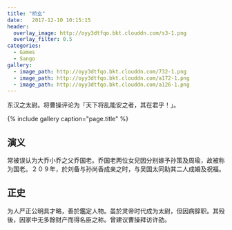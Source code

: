 ```yaml
---
title: "桥玄"
date:   2017-12-10 10:15:15
header:
  overlay_image: http://oyy3dtfqo.bkt.clouddn.com/s3-1.png
  overlay_filter: 0.5
categories:
  - Games
  - Sango
gallery:
  - image_path: http://oyy3dtfqo.bkt.clouddn.com/732-1.png
  - image_path: http://oyy3dtfqo.bkt.clouddn.com/a172-1.png
  - image_path: http://oyy3dtfqo.bkt.clouddn.com/a126-1.png
---
```


东汉之太尉。将曹操评论为「天下将乱能安之者，其在君乎！」。

{% include gallery caption="page.title" %}

## 演义

常被误认为大乔小乔之父乔国老。乔国老两位女兒因分别嫁予孙策及周瑜，故被称为国老。２０９年，於刘备与孙尚香成亲之时，与吴国太同助其二人成婚及祝福。

## 正史

为人严正公明具才略，善於鑑定人物。虽於灵帝时代成为太尉，但因病辞职。其殁後，因家中无多餘财产而得名臣之称。曾建议曹操拜访许劭。